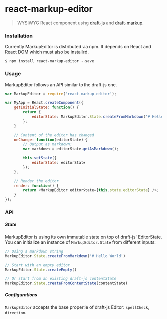 # react-markup-editor

> WYSIWYG React component using [draft-js](https://facebook.github.io/draft-js/) and [draft-markup](https://github.com/GitbookIO/draft-markup).

### Installation

Currently MarkupEditor is distributed via npm. It depends on React and React DOM which must also be installed.

```
$ npm install react-markup-editor --save
```

### Usage

MarkupEditor follows an API similar to the draft-js one.

```js
var MarkupEditor = require('react-markup-editor');

var MyApp = React.createComponent({
    getInitialState: function() {
        return {
            editorState: MarkupEditor.State.createFromMarkdown('# Hello World')
        };
    }

    // Content of the editor has changed
    onChange: function(editorState) {
        // Output as markdown:
        var markdown = editorState.getAsMarkdown();

        this.setState({
            editorState: editorState
        });
    },

    // Render the editor
    render: function() {
        return <MarkupEditor editorState={this.state.editorState} />;
    }
});
```

### API

##### State

MarkupEditor is using its own immutable state on top of draft-js' EditorState. You can initialize an instance of `MarkupEditor.State` from different inputs:

```js
// Using a markdown string
MarkupEditor.State.createFromMarkdown('# Hello World')

// Start with an empty editor
MarkupEditor.State.createEmpty()

// Or start from an existing draft-js contentState
MarkupEditor.State.createFromContentState(contentState)
```

##### Configurations

`MarkupEditor` accepts the base propertie of draft-js Editor: `spellCheck`, `direction`.


